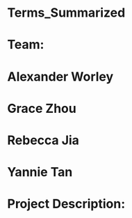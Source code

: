 # Terms_Summarized
# Team:
#   Alexander Worley
#   Grace Zhou
#   Rebecca Jia
#   Yannie Tan
#
#   Project Description:
 

